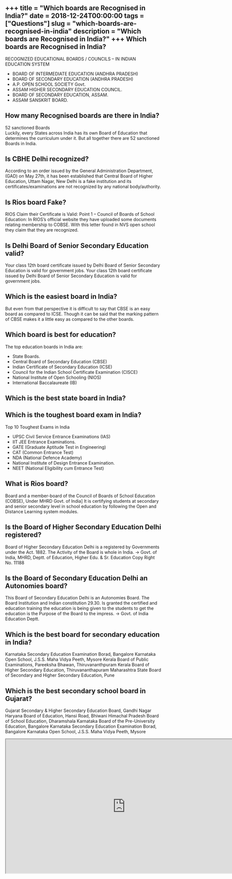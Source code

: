 +++
title = "Which boards are Recognised in India?"
date = 2018-12-24T00:00:00
tags = ["Questions"]
slug = "which-boards-are-recognised-in-india"
description = "Which boards are Recognised in India?"
+++
Which boards are Recognised in India?
-------------------------------------

RECOGNIZED EDUCATIONAL BOARDS / COUNCILS – IN INDIAN EDUCATION SYSTEM

- BOARD OF INTERMEDIATE EDUCATION (ANDHRA PRADESH)
- BOARD OF SECONDARY EDUCATION (ANDHRA PRADESH)
- A.P. OPEN SCHOOL SOCIETY Govt.
- ASSAM HIGHER SECONDARY EDUCATION COUNCIL.
- BOARD OF SECONDARY EDUCATION, ASSAM.
- ASSAM SANSKRIT BOARD.

How many Recognised boards are there in India?
----------------------------------------------

52 sanctioned Boards  
Luckily, every States across India has its own Board of Education that determines the curriculum under it. But all together there are 52 sanctioned Boards in India.

Is CBHE Delhi recognized?
-------------------------

According to an order issued by the General Administration Department, (GAD) on May 27th, it has been established that Central Board of Higher Education, Uttam Nagar, New Delhi is a fake institution and its certificates/examinations are not recognized by any national body/authority.

Is Rios board Fake?
-------------------

RIOS Claim their Certificate is Valid: Point 1 – Council of Boards of School Education: In RIOS’s official website they have uploaded some documents relating membership to COBSE. With this letter found in NVS open school they claim that they are recognized.

Is Delhi Board of Senior Secondary Education valid?
---------------------------------------------------

Your class 12th board certificate issued by Delhi Board of Senior Secondary Education is valid for government jobs. Your class 12th board certificate issued by Delhi Board of Senior Secondary Education is valid for government jobs.

Which is the easiest board in India?
------------------------------------

But even from that perspective it is difficult to say that CBSE is an easy board as compared to ICSE. Though it can be said that the marking pattern of CBSE makes it a little easy as compared to the other boards.

Which board is best for education?
----------------------------------

The top education boards in India are:

- State Boards.
- Central Board of Secondary Education (CBSE)
- Indian Certificate of Secondary Education (ICSE)
- Council for the Indian School Certificate Examination (CISCE)
- National Institute of Open Schooling (NIOS)
- International Baccalaureate (IB)

Which is the best state board in India?
---------------------------------------

Which is the toughest board exam in India?
------------------------------------------

Top 10 Toughest Exams in India

- UPSC Civil Service Entrance Examinations (IAS)
- IIT JEE Entrance Examinations.
- GATE (Graduate Aptitude Test in Engineering)
- CAT (Common Entrance Test)
- NDA (National Defence Academy)
- National Institute of Design Entrance Examination.
- NEET (National Eligibility cum Entrance Test)

What is Rios board?
-------------------

Board and a member-board of the Council of Boards of School Education (COBSE), Under MHRD Govt. of India\] It is certifying students at secondary and senior secondary level in school education by following the Open and Distance Learning system modules.

Is the Board of Higher Secondary Education Delhi registered?
------------------------------------------------------------

Board of Higher Secondary Education Delhi is a registered by Governments under the Act. 1882. The Activity of the Board is whole in India. -&gt; Govt. of India, MHRD, Deptt. of Education, Higher Edu. &amp; Sr. Education Copy Right No. 11188

Is the Board of Secondary Education Delhi an Autonomies board?
--------------------------------------------------------------

This Board of Secondary Education Delhi is an Autonomies Board. The Board Institution and Indian constitution 29.30. Is granted the certified and education training the education is being given to the students to get the education is the Purpose of the Board to the impress. -&gt; Govt. of India Education Deptt.

Which is the best board for secondary education in India?
---------------------------------------------------------

Karnataka Secondary Education Examination Borad, Bangalore Karnataka Open School, J.S.S. Maha Vidya Peeth, Mysore Kerala Board of Public Examinations, Pareeksha Bhawan, Thiruvananthpuram Kerala Board of Higher Secondary Education, Thiruvananthapuram Maharashtra State Board of Secondary and Higher Secondary Education, Pune

Which is the best secondary school board in Gujarat?
----------------------------------------------------

Gujarat Secondary &amp; Higher Secondary Education Board, Gandhi Nagar Haryana Board of Education, Hansi Road, Bhiwani Himachal Pradesh Board of School Education, Dharamshala Karnataka Board of the Pre-University Education, Bangalore Karnataka Secondary Education Examination Borad, Bangalore Karnataka Open School, J.S.S. Maha Vidya Peeth, Mysore

<iframe allow="accelerometer; autoplay; clipboard-write; encrypted-media; gyroscope; picture-in-picture" allowfullscreen="" class="__youtube_prefs__  epyt-is-override  no-lazyload" data-no-lazy="1" data-origheight="433" data-origwidth="770" data-skipgform_ajax_framebjll="" height="433" id="_ytid_42312" loading="lazy" src="https://www.youtube.com/embed/64Cskmdzo-s?enablejsapi=1&autoplay=0&cc_load_policy=0&cc_lang_pref=&iv_load_policy=1&loop=0&modestbranding=0&rel=1&fs=1&playsinline=0&autohide=2&theme=dark&color=red&controls=1&" title="YouTube player" width="770"></iframe>